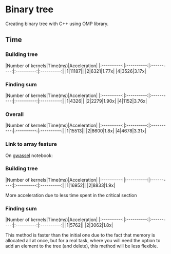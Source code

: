 # Binary tree
Creating binary tree with C++ using OMP library.

## Time
### Building tree
|Number of kernels|Time(ms)|Acceleration|
|:----------:|:----------:|:----------:|:----------:|:----------:|
|1|11187||
|2|6321|1.77x|
|4|3526|3.17x|

### Finding sum
|Number of kernels|Time(ms)|Acceleration|
|:----------:|:----------:|:----------:|:----------:|:----------:|
|1|4326||
|2|2279|1.90x|
|4|1152|3.76x|

### Overall
|Number of kernels|Time(ms)|Acceleration|
|:----------:|:----------:|:----------:|:----------:|:----------:|
|1|15513||
|2|8600|1.8x|
|4|4678|3.31x|

### Link to array feature

On [gwassel](https://github.com/gwassel) notebook:

### Building tree
|Number of kernels|Time(ms)|Acceleration|
|:----------:|:----------:|:----------:|:----------:|:----------:|
|1|16952||
|2|8833|1.9x|

More acceleration due to less time spent in the critical section

### Finding sum
|Number of kernels|Time(ms)|Acceleration|
|:----------:|:----------:|:----------:|:----------:|:----------:|
|1|5762||
|2|3062|1.8x|

This method is faster than the initial one due to the fact that memory is allocated all at once, but for a real task, where you will need the option to add an element to the tree (and delete),
this method will be less flexible.
